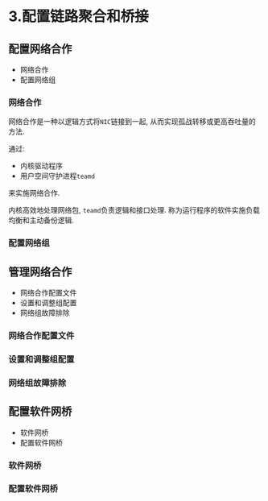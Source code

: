 # 3.配置链路聚合和桥接

## 配置网络合作

* 网络合作
* 配置网络组

### 网络合作

网络合作是一种以逻辑方式将`NIC`链接到一起, 从而实现孤战转移或更高吞吐量的方法.

通过:

* 内核驱动程序
* 用户空间守护进程`teamd`

来实施网络合作.

内核高效地处理网络包, `teamd`负责逻辑和接口处理. 称为运行程序的软件实施负载均衡和主动备份逻辑.

### 配置网络组

## 管理网络合作

* 网络合作配置文件
* 设置和调整组配置
* 网络组故障排除

### 网络合作配置文件

### 设置和调整组配置

### 网络组故障排除

## 配置软件网桥

* 软件网桥
* 配置软件网桥

### 软件网桥

### 配置软件网桥